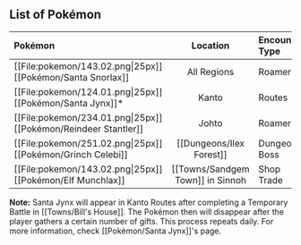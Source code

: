 ## List of Pokémon

| Pokémon | Location | Encounter Type |
| :--- | :---: | :--- |
| [[File:pokemon/143.02.png\|25px]] [[Pokémon/Santa Snorlax]] | All Regions | Roamer |
| [[File:pokemon/124.01.png\|25px]] [[Pokémon/Santa Jynx]]\* | Kanto | Routes |
| [[File:pokemon/234.01.png\|25px]] [[Pokémon/Reindeer Stantler]] | Johto | Roamer |
| [[File:pokemon/251.02.png\|25px]] [[Pokémon/Grinch Celebi]] | [[Dungeons/Ilex Forest]] | Dungeon Boss |
| [[File:pokemon/143.02.png\|25px]] [[Pokémon/Elf Munchlax]] | [[Towns/Sandgem Town]] in Sinnoh | Shop Trade |

**Note:** Santa Jynx will appear in Kanto Routes after completing a Temporary Battle in [[Towns/Bill's House]]. The Pokémon then will disappear after the player gathers a certain number of gifts. This process repeats daily. For more information, check [[Pokémon/Santa Jynx]]'s page.